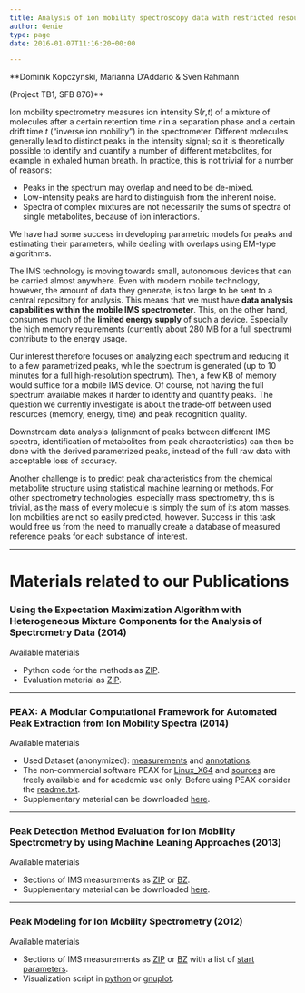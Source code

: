 ```yaml
---
title: Analysis of ion mobility spectroscopy data with restricted resources
author: Genie
type: page
date: 2016-01-07T11:16:20+00:00

---
```

**Dominik Kopczynski, Marianna D&#8217;Addario & Sven Rahmann
  
(Project TB1, SFB 876)**

Ion mobility spectrometry measures ion intensity S(_r_,_t_) of a mixture of molecules after a certain retention time _r_ in a separation phase and a certain drift time _t_ (&#8220;inverse ion mobility&#8221;) in the spectrometer. Different molecules generally lead to distinct peaks in the intensity signal; so it is theoretically possible to identify and quantify a number of different metabolites, for example in exhaled human breath. In practice, this is not trivial for a number of reasons:

  * Peaks in the spectrum may overlap and need to be de-mixed.
  * Low-intensity peaks are hard to distinguish from the inherent noise.
  * Spectra of complex mixtures are not necessarily the sums of spectra of single metabolites, because of ion interactions.

We have had some success in developing parametric models for peaks and estimating their parameters, while dealing with overlaps using EM-type algorithms.

The IMS technology is moving towards small, autonomous devices that can be carried almost anywhere. Even with modern mobile technology, however, the amount of data they generate, is too large to be sent to a central repository for analysis. This means that we must have **data analysis capabilities within the mobile IMS spectrometer**. This, on the other hand, consumes much of the **limited energy supply** of such a device. Especially the high memory requirements (currently about 280 MB for a full spectrum) contribute to the energy usage.

Our interest therefore focuses on analyzing each spectrum and reducing it to a few parametrized peaks, while the spectrum is generated (up to 10 minutes for a full high-resolution spectrum). Then, a few KB of memory would suffice for a mobile IMS device. Of course, not having the full spectrum available makes it harder to identify and quantify peaks. The question we currently investigate is about the trade-off between used resources (memory, energy, time) and peak recognition quality.
  
Downstream data analysis (alignment of peaks between different IMS spectra, identification of metabolites from peak characteristics) can then be done with the derived parametrized peaks, instead of the full raw data with acceptable loss of accuracy.

Another challenge is to predict peak characteristics from the chemical metabolite structure using statistical machine learning or methods. For other spectrometry technologies, especially mass spectrometry, this is trivial, as the mass of every molecule is simply the sum of its atom masses. Ion mobilities are not so easily predicted, however. Success in this task would free us from the need to manually create a database of measured reference peaks for each substance of interest.

* * *

# Materials related to our Publications

### <a name="TOC-Using-the-Expectation-Maximization-Algorithm-with-Heterogeneous-Mixture-Components-for-the-Analysis-of-Spectrometry-Data-2014-"></a>Using the Expectation Maximization Algorithm with Heterogeneous Mixture Components for the Analysis of Spectrometry Data (2014)

Available materials

  * Python code for the methods as [ZIP][1].
  * Evaluation material as [ZIP][2].

* * *

### <a name="TOC-PEAX:-A-Modular-Computational-Framework-for-Automated-Peak-Extraction-from-Ion-Mobility-Spectra-2014-"></a>PEAX: A Modular Computational Framework for Automated Peak Extraction from Ion Mobility Spectra (2014)

Available materials

  * Used Dataset (anonymized): [measurements][3] and [annotations][4].
  * The non-commercial software PEAX for [Linux_X64][5] and [sources][6] are freely available and for academic use only. Before using PEAX consider the [readme.txt][7].
  * Supplementary material can be downloaded [here][8].

<hr size="2" width="100%" />

### <a name="TOC-Peak-Detection-Method-Evaluation-for-Ion-Mobility-Spectrometry-by-using-Machine-Leaning-Approaches-2013-"></a>Peak Detection Method Evaluation for Ion Mobility Spectrometry by using Machine Leaning Approaches (2013)

Available materials

  * Sections of IMS measurements as [ZIP][9] or [BZ][10].
  * Supplementary material can be downloaded [here][11].

<hr size="2" width="100%" />

### <a name="TOC-Peak-Modeling-for-Ion-Mobility-Spectrometry-2012-"></a>Peak Modeling for Ion Mobility Spectrometry (2012)

Available materials

  * Sections of IMS measurements as [ZIP][12] or [BZ][13] with a list of [start parameters][14].
  * Visualization script in [python][15] or [gnuplot][16].

 [1]: http://ls11-www.cs.tu-dortmund.de/people/kopczyns/research/ims/using-em-python-scripts.zip
 [2]: http://ls11-www.cs.tu-dortmund.de/people/kopczyns/research/ims/using-em-data.zip
 [3]: http://ls11-www.cs.tu-dortmund.de/people/daddari/peax/dataset-peax-anonymized-measurements.zip
 [4]: http://ls11-www.cs.tu-dortmund.de/people/daddari/peax/dataset-peax-anonymized-annotations%20.zip
 [5]: http://ls11-www.cs.tu-dortmund.de/people/daddari/peax/peax1.0-LinuxX64.zip
 [6]: http://ls11-www.cs.tu-dortmund.de/people/daddari/peax/peax_sources.zip
 [7]: http://ls11-www.cs.tu-dortmund.de/people/daddari/peax/readme.txt
 [8]: http://ls11-www.cs.uni-dortmund.de/people/daddari/peax/supplements.pdf
 [9]: http://ls11-www.cs.tu-dortmund.de/%7Ekopczyns/research/ims/peak_detection_machine_learning_data.zip
 [10]: http://ls11-www.cs.tu-dortmund.de/%7Ekopczyns/research/ims/peak_detection_machine_learning_data.tar.bz
 [11]: http://ls11-www.cs.tu-dortmund.de/people/kopczyns/research/ims/supplementary.pdf
 [12]: http://ls11-www.cs.tu-dortmund.de/%7Ekopczyns/research/ims/peak_modeling_data.zip
 [13]: http://ls11-www.cs.tu-dortmund.de/%7Ekopczyns/research/ims/peak_modeling_data.tar.bz
 [14]: http://ls11-www.cs.tu-dortmund.de/%7Ekopczyns/research/ims/startparameter.csv
 [15]: http://ls11-www.cs.tu-dortmund.de/%7Ekopczyns/research/ims/visualize_python.py
 [16]: http://ls11-www.cs.tu-dortmund.de/%7Ekopczyns/research/ims/visualize_gnuplot.plot